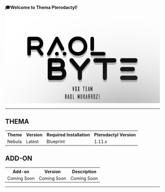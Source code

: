 **🎓Welcome to Thema Pterodactyl!**

![BANNER](https://raw.githubusercontent.com/raolbyte/raolbyte/refs/heads/main/banner.jpg)

---
<h2>THEMA</h2>

<table>
  <tr>
    <th>Theme</th>
    <th>Version</th>
    <th>Required Installation</th>
    <th>Pterodactyl Version</th>
  </tr>
  <tr>
    <td>Nebula</td>
    <td>Latest</td>
    <td>Blueprint</td>
    <td>1.11.x</td>
  </tr>
</table>

<h2>ADD-ON</h2>

<table>
  <tr>
    <th>Add-on</th>
    <th>Version</th>
    <th>Description</th>
  </tr>
  <tr>
    <td>Coming Soon</td>
    <td>Coming Soon</td>
    <td>Coming Soon</td>
  </tr>
</table>

---
